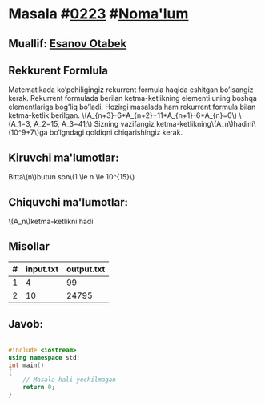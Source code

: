 
<h1>Masala #<a href="https://robocontest.uz/tasks/0223">0223</a> #<a href="https://robocontest.uz/tasks?category=1">Noma'lum</a></h1>
<h2> Muallif: <a href="https://robocontest.uz/profile/esanovotabek">Esanov Otabek</a></h2>
<h2>Rekkurent Formlula</h2>
<p>Matematikada ko’pchiligingiz rekurrent formula haqida eshitgan bo’lsangiz kerak. Rekurrent formulada berilan ketma-ketlikning elementi uning boshqa elementlariga bog’liq bo’ladi. Hozirgi masalada ham rekurrent formula bilan ketma-ketlik berilgan.
\(A_{n+3}-6*A_{n+2}+11*A_{n+1}-6*A_{n}=0\)
\(A_1=3, A_2=15, A_3=41;\)
Sizning vazifangiz ketma-ketlikning\(A_n\)hadini\(10^9+7\)ga bo’lgndagi qoldiqni chiqarishingiz kerak.</p>
<h2>Kiruvchi ma'lumotlar:</h2>
<p>Bitta\(n\)butun son\(1 \le n \le 10^{15}\)</p>
<h2>Chiquvchi ma'lumotlar:</h2>
<p>\(A_n\)ketma-ketlikni hadi</p>
<h2>Misollar</h2>
<table>
    <thead>
        <tr>
            <th>#</th>
            <th>input.txt</th>
            <th>output.txt</th>
        </tr>
    </thead>
    <tbody>
            <tr>
                <td>1</td>
                <td>4</td>
                <td>99</td>
            </tr>
            <tr>
                <td>2</td>
                <td>10</td>
                <td>24795</td>
            </tr>
    </tbody>
    </table>
    
<h2>Javob:</h2>

######
```cpp
#include <iostream>
using namespace std;
int main()
{
    // Masala hali yechilmagan
    return 0;
}
```
